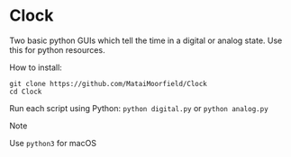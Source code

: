 # Clock
Two basic python GUIs which tell the time in a digital or analog state.
Use this for python resources.

How to install:
```
git clone https://github.com/MataiMoorfield/Clock
cd Clock
```

Run each script using Python:
```python digital.py``` or ```python analog.py```

> [!NOTE]
> Use ```python3``` for macOS
